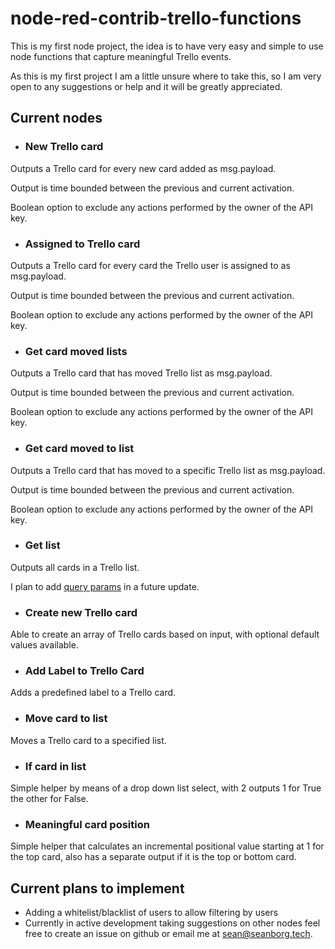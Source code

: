 # node-red-contrib-trello-functions

This is my first node project, the idea is to have very easy 
and simple to use node functions that capture meaningful Trello events.

As this is my first project I am a little unsure where to take this, 
so I am very open to any suggestions or help and it will be greatly appreciated.


## Current nodes 

* ### New Trello card

Outputs a Trello card for every new card added  as msg.payload.

Output is time bounded between the previous and current activation.

Boolean option to exclude any actions performed by the owner of the API key.

* ### Assigned to Trello card

Outputs a Trello card for every card the Trello user is assigned to as msg.payload.

Output is time bounded between the previous and current activation.

Boolean option to exclude any actions performed by the owner of the API key.

* ### Get card moved lists

Outputs a Trello card that has moved Trello list as msg.payload.

Output is time bounded between the previous and current activation.

Boolean option to exclude any actions performed by the owner of the API key.

* ### Get card moved to list

Outputs a Trello card that has moved to a specific Trello list as msg.payload.

Output is time bounded between the previous and current activation.

Boolean option to exclude any actions performed by the owner of the API key.

* ### Get list

Outputs all cards in a Trello list.

I plan to add [query params](https://developers.trello.com/reference-link/cards-nested-resource) 
in a future update.

* ### Create new Trello card

Able to create an array of Trello cards based on input, with optional default values 
available.

* ### Add Label to Trello Card

Adds a predefined label to a Trello card.

* ### Move card to list

Moves a Trello card to a specified list.

* ### If card in list

Simple helper by means of a drop down list select, with 2 outputs 1 for True the other 
for False.

* ### Meaningful card position

Simple helper that calculates an incremental positional value starting at 1 for the top card,
also has a separate output if it is the top or bottom card.


## Current plans to implement
* Adding a whitelist/blacklist of users to allow filtering by users
* Currently in active development taking suggestions on other nodes feel free to create an issue on 
github or email me at sean@seanborg.tech.
